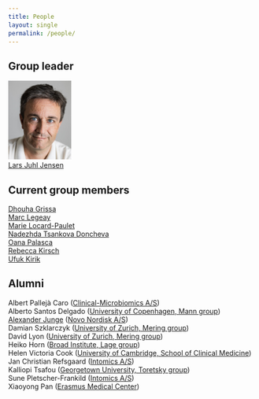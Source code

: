 ```yaml
---
title: People
layout: single
permalink: /people/
---
```

## Group leader
![Portrait of Lars Juhl Jensen](people_larsjuhljensen.jpg)  
[Lars Juhl Jensen](/people/larsjuhljensen/)

## Current group members
[Dhouha Grissa](http://dgrissa.wixsite.com/dhouha-grissa)  
[Marc Legeay](/people/marclegeay/)  
[Marie Locard-Paulet](/people/marielocardpaulet/)  
[Nadezhda Tsankova Doncheva](/people/nadezhdatdoncheva/)  
[Oana Palasca](https://www.linkedin.com/in/oanapalasca/)  
[Rebecca Kirsch](https://www.linkedin.com/in/rebecca-kirsch/)  
[Ufuk Kirik](/people/ufukkirik/)

## Alumni
Albert Pallejà Caro ([Clinical-Microbiomics A/S](https://www.clinical-microbiomics.com))  
Alberto Santos Delgado ([University of Copenhagen, Mann group](http://www.cpr.ku.dk/research/proteomics/mann-group/))  
[Alexander Junge](/people/alexanderjunge/) ([Novo Nordisk A/S](https://www.novonordisk.com/))  
Damian Szklarczyk ([University of Zurich, Mering group](http://www.imls.uzh.ch/en/research/vonmering/))  
David Lyon ([University of Zurich, Mering group](http://www.imls.uzh.ch/en/research/vonmering/))  
Heiko Horn ([Broad Institute, Lage group](http://www.lagelab.org/))  
Helen Victoria Cook ([University of Cambridge, School of Clinical Medicine](https://www.medschl.cam.ac.uk/))  
Jan Christian Refsgaard ([Intomics A/S](https://www.intomics.com/))  
Kalliopi Tsafou ([Georgetown University, Toretsky group](http://toretsky.georgetown.edu/))  
Sune Pletscher-Frankild ([Intomics A/S](https://www.intomics.com/))  
Xiaoyong Pan ([Erasmus Medical Center](https://www.erasmusmc.nl/?lang=en))
